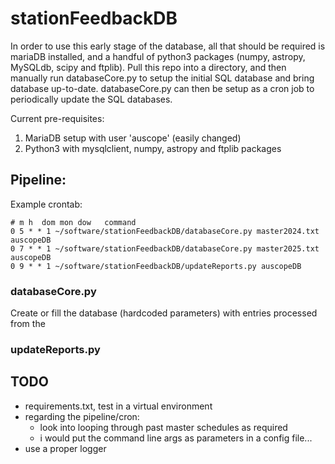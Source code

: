 # stationFeedbackDB

In order to use this early stage of the database, all that should be required is mariaDB installed, and a handful of python3 packages (numpy, astropy, MySQLdb, scipy and ftplib).
Pull this repo into a directory, and then manually run databaseCore.py to setup the initial SQL database and bring database up-to-date. databaseCore.py can then be setup as a cron job to periodically update the SQL databases.

Current pre-requisites:
1. MariaDB setup with user 'auscope' (easily changed)
2. Python3 with mysqlclient, numpy, astropy and ftplib packages

## Pipeline:

Example crontab:
```
# m h  dom mon dow   command
0 5 * * 1 ~/software/stationFeedbackDB/databaseCore.py master2024.txt auscopeDB
0 7 * * 1 ~/software/stationFeedbackDB/databaseCore.py master2025.txt auscopeDB
0 9 * * 1 ~/software/stationFeedbackDB/updateReports.py auscopeDB
```

### databaseCore.py

Create or fill the database (hardcoded parameters) with entries processed from the

### updateReports.py



## TODO

- requirements.txt, test in a virtual environment
- regarding the pipeline/cron:
    - look into looping through past master schedules as required
    - i would put the command line args as parameters in a config file...
- use a proper logger
